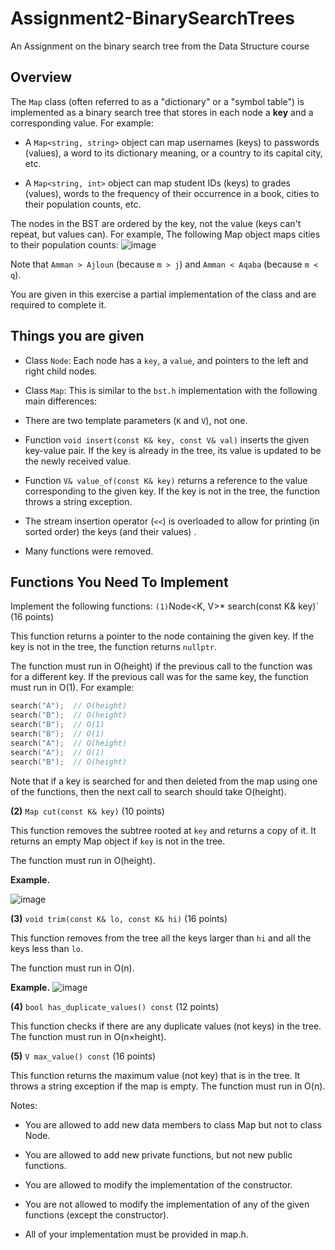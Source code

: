 # Assignment2-BinarySearchTrees

An Assignment on the binary search tree from the Data Structure course

## Overview

The `Map` class (often referred to as a "dictionary" or a "symbol table") is implemented as a binary search tree that stores in each node a **key** and a corresponding value. For example:

- A `Map<string, string>` object can map usernames (keys) to passwords (values), a word to its dictionary meaning, or a country to its capital city, etc.

- A `Map<string, int>` object can map student IDs (keys) to grades (values), words to the frequency of their occurrence in a book, cities to their population counts, etc.

The nodes in the BST are ordered by the key, not the value (keys can't repeat, but values can). For example, The following Map object maps cities to their population counts:
![image](https://github.com/abdulrhmanAtassi/Assignment2-BinarySearchTrees/assets/65854575/a5cf84d8-19e6-4935-a28b-f3458ff8f93b)

Note that `Amman > Ajloun` (because `m > j`) and `Amman < Aqaba` (because `m < q`).

You are given in this exercise a partial implementation of the class and are required to complete it.

## Things you are given

- Class `Node`: Each node has a `key`, a `value`, and pointers to the left and right child nodes.

- Class `Map`: This is similar to the `bst.h` implementation with the following main differences:

- There are two template parameters (`K` and `V`), not one.

- Function `void insert(const K& key, const V& val)` inserts the given key-value pair. If the key is already in the tree, its value is updated to be the newly received value.

- Function `V& value_of(const K& key)` returns a reference to the value corresponding to the given key. If the key is not in the tree, the function throws a string exception.

- The stream insertion operator (`<<`) is overloaded to allow for printing (in sorted order) the keys (and their values) .

- Many functions were removed.

## Functions You Need To Implement

Implement the following functions:
`(1)`Node<K, V>\* search(const K& key)` (16 points)

This function returns a pointer to the node containing the given key. If the key is not in the tree, the function returns `nullptr`.

The function must run in O(height) if the previous call to the function was for a different key. If the previous call was for the same key, the function must run in O(1). For example:

```cpp
search("A");  // O(height)
search("B");  // O(height)
search("B");  // O(1)
search("B");  // O(1)
search("A");  // O(height)
search("A");  // O(1)
search("B");  // O(height)
```

Note that if a key is searched for and then deleted from the map using one of the functions, then the next call to search should take O(height).

**(2)** `Map cut(const K& key)` (10 points)

This function removes the subtree rooted at `key` and returns a copy of it. It returns an empty Map object if `key` is not in the tree.

The function must run in O(height).

**Example.**

![image](https://github.com/abdulrhmanAtassi/Assignment2-BinarySearchTrees/assets/65854575/8ce4cffe-3c60-45c2-b9cc-4a554b96e66a)

**(3)** `void trim(const K& lo, const K& hi)` (16 points)

This function removes from the tree all the keys larger than `hi` and all the keys less than `lo`.

The function must run in O(n).

**Example.**
![image](https://github.com/abdulrhmanAtassi/Assignment2-BinarySearchTrees/assets/65854575/5a537040-cef9-4dae-8d88-c3dd3b421bc6)

**(4)** `bool has_duplicate_values() const` (12 points)

This function checks if there are any duplicate values (not keys) in the tree. The function must run in O(n×height).

**(5)** `V max_value() const` (16 points)

This function returns the maximum value (not key) that is in the tree. It throws a string exception if the map is empty. The function must run in O(n).

Notes:

- You are allowed to add new data members to class Map but not to class Node.
- You are allowed to add new private functions, but not new public functions.
- You are allowed to modify the implementation of the constructor.
- You are not allowed to modify the implementation of any of the given functions (except the constructor).

- All of your implementation must be provided in map.h.

